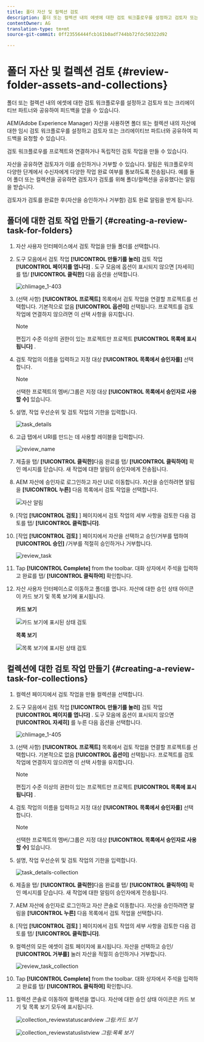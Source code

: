 ```yaml
---
title: 폴더 자산 및 컬렉션 검토
description: 폴더 또는 컬렉션 내의 에셋에 대한 검토 워크플로우를 설정하고 검토자 또는 크리에이티브 파트너와 공유하여 피드백을 얻을 수 있습니다.
contentOwner: AG
translation-type: tm+mt
source-git-commit: 0ff23556444fcb161b0adf744bb72fdc50322d92

---
```



# 폴더 자산 및 컬렉션 검토 {#review-folder-assets-and-collections}

폴더 또는 컬렉션 내의 에셋에 대한 검토 워크플로우를 설정하고 검토자 또는 크리에이티브 파트너와 공유하여 피드백을 얻을 수 있습니다.

AEM(Adobe Experience Manager) 자산을 사용하면 폴더 또는 컬렉션 내의 자산에 대한 임시 검토 워크플로우를 설정하고 검토자 또는 크리에이티브 파트너와 공유하여 피드백을 요청할 수 있습니다.

검토 워크플로우를 프로젝트와 연결하거나 독립적인 검토 작업을 만들 수 있습니다.

자산을 공유하면 검토자가 이를 승인하거나 거부할 수 있습니다. 알림은 워크플로우의 다양한 단계에서 수신자에게 다양한 작업 완료 여부를 통보하도록 전송됩니다. 예를 들어 폴더 또는 컬렉션을 공유하면 검토자가 검토를 위해 폴더/컬렉션을 공유했다는 알림을 받습니다.

검토자가 검토를 완료한 후(자산을 승인하거나 거부함) 검토 완료 알림을 받게 됩니다.

## 폴더에 대한 검토 작업 만들기 {#creating-a-review-task-for-folders}

1. 자산 사용자 인터페이스에서 검토 작업을 만들 폴더를 선택합니다.
1. 도구 모음에서 검토 작업 **[!UICONTROL 만들기를 눌러]** 검토 작업 **[!UICONTROL 페이지를 엽니다]** . 도구 모음에 옵션이 표시되지 않으면 [자세히]를 탭/ **[!UICONTROL 클릭한]** 다음 옵션을 선택합니다.

   ![chlimage_1-403](assets/chlimage_1-403.png)

1. (선택 사항) **[!UICONTROL 프로젝트]** 목록에서 검토 작업을 연결할 프로젝트를 선택합니다. 기본적으로 없음 **[!UICONTROL 옵션이]** 선택됩니다. 프로젝트를 검토 작업에 연결하지 않으려면 이 선택 사항을 유지합니다.

   >[!NOTE]
   >
   >편집기 수준 이상의 권한이 있는 프로젝트만 프로젝트 **[!UICONTROL 목록에 표시됩니다]** .

1. 검토 작업의 이름을 입력하고 지정 대상 **[!UICONTROL 목록에서 승인자를]** 선택합니다.

   >[!NOTE]
   >
   >선택한 프로젝트의 멤버/그룹은 지정 대상 **[!UICONTROL 목록에서 승인자로 사용할 수]** 있습니다.

1. 설명, 작업 우선순위 및 검토 작업의 기한을 입력합니다.

   ![task_details](assets/task_details.png)

1. 고급 탭에서 URI를 만드는 데 사용할 레이블을 입력합니다.

   ![review_name](assets/review_name.png)

1. 제출을 탭/ **[!UICONTROL 클릭한]**&#x200B;다음 완료를 탭/ **[!UICONTROL 클릭하여]** 확인 메시지를 닫습니다. 새 작업에 대한 알림이 승인자에게 전송됩니다.
1. AEM 자산에 승인자로 로그인하고 자산 UI로 이동합니다. 자산을 승인하려면 알림을 **[!UICONTROL 누른]** 다음 목록에서 검토 작업을 선택합니다.

   ![자산 알림](assets/aemAssetsNotification.png)

1. [작업 **[!UICONTROL 검토]** ] 페이지에서 검토 작업의 세부 사항을 검토한 다음 검토를 탭/ **[!UICONTROL 클릭합니다]**.
1. [작업 **[!UICONTROL 검토]** ] 페이지에서 자산을 선택하고 승인/거부를 탭하여 **[!UICONTROL 승인]** /거부를 적절히 승인하거나 거부합니다.

   ![review_task](assets/review_task.png)

1. Tap **[!UICONTROL Complete]** from the toolbar. 대화 상자에서 주석을 입력하고 완료를 탭/ **[!UICONTROL 클릭하여]** 확인합니다.
1. 자산 사용자 인터페이스로 이동하고 폴더를 엽니다. 자산에 대한 승인 상태 아이콘이 카드 보기 및 목록 보기에 표시됩니다.

   **카드 보기**

   ![카드 보기에 표시된 상태 검토](assets/chlimage_1-404.png)

   **목록 보기**

   ![목록 보기에 표시된 상태 검토](assets/review_status_listview.png)

## 컬렉션에 대한 검토 작업 만들기 {#creating-a-review-task-for-collections}

1. 컬렉션 페이지에서 검토 작업을 만들 컬렉션을 선택합니다.
1. 도구 모음에서 검토 작업 **[!UICONTROL 만들기를 눌러]** 검토 작업 **[!UICONTROL 페이지를 엽니다]** . 도구 모음에 옵션이 표시되지 않으면 **[!UICONTROL 자세히]** 를 누른 다음 옵션을 선택합니다.

   ![chlimage_1-405](assets/chlimage_1-405.png)

1. (선택 사항) **[!UICONTROL 프로젝트]** 목록에서 검토 작업을 연결할 프로젝트를 선택합니다. 기본적으로 없음 **[!UICONTROL 옵션이]** 선택됩니다. 프로젝트를 검토 작업에 연결하지 않으려면 이 선택 사항을 유지합니다.

   >[!NOTE]
   >
   >편집기 수준 이상의 권한이 있는 프로젝트만 프로젝트 **[!UICONTROL 목록에 표시됩니다]** .

1. 검토 작업의 이름을 입력하고 지정 대상 **[!UICONTROL 목록에서 승인자를]** 선택합니다.

   >[!NOTE]
   >
   >선택한 프로젝트의 멤버/그룹은 지정 대상 **[!UICONTROL 목록에서 승인자로 사용할 수]** 있습니다.

1. 설명, 작업 우선순위 및 검토 작업의 기한을 입력합니다.

   ![task_details-collection](assets/task_details-collection.png)

1. 제출을 탭/ **[!UICONTROL 클릭한]**&#x200B;다음 완료를 탭/ **[!UICONTROL 클릭하여]** 확인 메시지를 닫습니다. 새 작업에 대한 알림이 승인자에게 전송됩니다.
1. AEM 자산에 승인자로 로그인하고 자산 콘솔로 이동합니다. 자산을 승인하려면 알림을 **[!UICONTROL 누른]** 다음 목록에서 검토 작업을 선택합니다.
1. [작업 **[!UICONTROL 검토]** ] 페이지에서 검토 작업의 세부 사항을 검토한 다음 검토를 탭/ **[!UICONTROL 클릭합니다]**.
1. 컬렉션의 모든 에셋이 검토 페이지에 표시됩니다. 자산을 선택하고 승인/ **[!UICONTROL 거부를]** 눌러 자산을 적절히 승인하거나 거부합니다.

   ![review_task_collection](assets/review_task_collection.png)

1. Tap **[!UICONTROL Complete]** from the toolbar. 대화 상자에서 주석을 입력하고 완료를 탭/ **[!UICONTROL 클릭하여]** 확인합니다.
1. 컬렉션 콘솔로 이동하여 컬렉션을 엽니다. 자산에 대한 승인 상태 아이콘은 카드 보기 및 목록 보기 모두에 표시됩니다.

   ![collection_reviewstatuscardview](assets/collection_reviewstatuscardview.png)
   *그림:카드 보기*

   ![collection_reviewstatuslistview](assets/collection_reviewstatuslistview.png)
   *그림:목록 보기*
